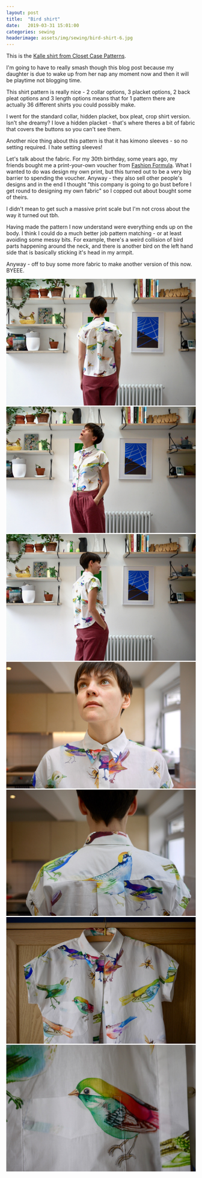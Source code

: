 ```yaml
---
layout: post
title:  "Bird shirt"
date:   2019-03-31 15:01:00
categories: sewing
headerimage: assets/img/sewing/bird-shirt-6.jpg
---
```


This is the [Kalle shirt from Closet Case Patterns](https://store.closetcasepatterns.com/products/kalle-shirt-shirtdress-pattern).

I'm going to have to really smash though this blog post because my daughter is due to wake up from her nap any moment now and then it will be playtime not blogging time.

This shirt pattern is really nice - 2 collar options, 3 placket options, 2 back pleat options and 3 length options means that for 1 pattern there are actually 36 different shirts you could possibly make.

I went for the standard collar, hidden placket, box pleat, crop shirt version. Isn't she dreamy? I love a hidden placket - that's where theres a bit of fabric that covers the buttons so you can't see them.

Another nice thing about this pattern is that it has kimono sleeves - so no setting required. I hate setting sleeves!

Let's talk about the fabric. For my 30th birthday, some years ago, my friends bought me a print-your-own voucher from [Fashion Formula](https://www.fashion-formula.com/). What I wanted to do was design my own print, but this turned out to be a very big barrier to spending the voucher. Anyway - they also sell other people's designs and in the end I thought "this company is going to go bust before I get round to designing my own fabric" so I copped out about bought some of theirs.

I didn't mean to get such a massive print scale but I'm not cross about the way it turned out tbh.

Having made the pattern I now understand were everything ends up on the body. I think I could do a much better job pattern matching - or at least avoiding some messy bits. For example, there's a weird collision of bird parts happening around the neck, and there is another bird on the left hand side that is basically sticking it's head in my armpit.

Anyway - off to buy some more fabric to make another version of this now. BYEEE.

![Me wearing my shirt from behind](/assets/img/sewing/bird-shirt-1.jpg)
![Me wearing my shirt from front, looking up, what am I thinking about? Who knows.](/assets/img/sewing/bird-shirt-2.jpg)
![Me in my kitchen in shirt, hands in pockets.](/assets/img/sewing/bird-shirt-3.jpg)
![Close up of the front of my shirt](/assets/img/sewing/bird-shirt-4.jpg)
![Close up of the back of my shirt to show how neatly the back pattern matching is](/assets/img/sewing/bird-shirt-5.jpg)
![Shirt on a hanger](/assets/img/sewing/bird-shirt-6.jpg)
![Close up of my pocket](/assets/img/sewing/bird-shirt-7.jpg)
